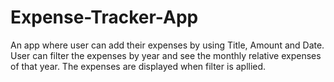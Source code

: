 ﻿# Expense-Tracker-App
 
 An app where user can add their expenses by using Title, Amount and Date.
 User can filter the expenses by year and see the monthly relative expenses of that year.
 The expenses are displayed when filter is apllied. 
 
